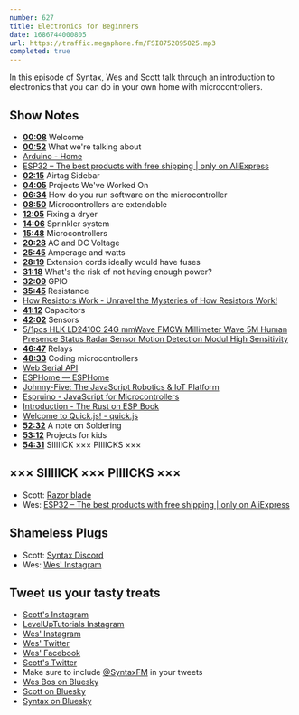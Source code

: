 ```yaml
---
number: 627
title: Electronics for Beginners
date: 1686744000805
url: https://traffic.megaphone.fm/FSI8752895825.mp3
completed: true
---
```


In this episode of Syntax, Wes and Scott talk through an introduction to electronics that you can do in your own home with microcontrollers.

## Show Notes

* **[00:08](#t=00:08)** Welcome
* **[00:52](#t=00:52)** What we're talking about
* [Arduino - Home](https://www.arduino.cc/)
* [ESP32 – The best products with free shipping | only on AliExpress](https://m.aliexpress.com/wholesale/esp32.html)
* **[02:15](#t=02:15)** Airtag Sidebar
* **[04:05](#t=04:05)** Projects We've Worked On
* **[06:34](#t=06:34)** How do you run software on the microcontroller
* **[08:50](#t=08:50)** Microcontrollers are extendable
* **[12:05](#t=12:05)** Fixing a dryer
* **[14:06](#t=14:06)** Sprinkler system
* **[15:48](#t=15:48)** Microcontrollers
* **[20:28](#t=20:28)** AC and DC Voltage
* **[25:45](#t=25:45)** Amperage and watts
* **[28:19](#t=28:19)** Extension cords ideally would have fuses
* **[31:18](#t=31:18)** What's the risk of not having enough power?
* **[32:09](#t=32:09)** GPIO
* **[35:45](#t=35:45)** Resistance
* [How Resistors Work - Unravel the Mysteries of How Resistors Work!](https://www.youtube.com/watch?v=DYcLFHgVCn0)
* **[41:12](#t=41:12)** Capacitors
* **[42:02](#t=42:02)** Sensors
* [5/1pcs HLK LD2410C 24G mmWave FMCW Millimeter Wave 5M Human Presence Status Radar Sensor Motion Detection Modul High Sensitivity](https://www.aliexpress.us/item/1005005087204432.html?gatewayAdapt=4itemAdapt)
* **[46:47](#t=46:47)** Relays
* **[48:33](#t=48:33)** Coding microcontrollers
* [Web Serial API](https://wicg.github.io/serial/)
* [ESPHome — ESPHome](https://esphome.io/)
* [Johnny-Five: The JavaScript Robotics & IoT Platform](https://johnny-five.io/)
* [Espruino - JavaScript for Microcontrollers](https://www.espruino.com/)
* [Introduction - The Rust on ESP Book](https://esp-rs.github.io/book/)
* [Welcome to Quick.js! - quick.js](https://quick.js.org/)
* **[52:32](#t=52:32)** A note on Soldering
* **[53:12](#t=53:12)** Projects for kids
* **[54:31](#t=54:31)** SIIIIICK ××× PIIIICKS ×××

## ××× SIIIIICK ××× PIIIICKS ×××

* Scott: [Razor blade](https://amzn.to/3BQD92m)
* Wes: [ESP32 – The best products with free shipping | only on AliExpress](https://m.aliexpress.com/wholesale/esp32.html)

## Shameless Plugs

* Scott: [Syntax Discord](https://discord.gg/ccMC6kB)
* Wes: [Wes' Instagram](https://www.instagram.com/wesbos)

## Tweet us your tasty treats

* [Scott's Instagram](https://www.instagram.com/stolinski/)
* [LevelUpTutorials Instagram](https://www.instagram.com/LevelUpTutorials/)
* [Wes' Instagram](https://www.instagram.com/wesbos/)
* [Wes' Twitter](https://twitter.com/wesbos)
* [Wes' Facebook](https://www.facebook.com/wesbos.developer)
* [Scott's Twitter](https://twitter.com/stolinski)
* Make sure to include [@SyntaxFM](https://twitter.com/SyntaxFM) in your tweets
* [Wes Bos on Bluesky](https://bsky.app/profile/wesbos.com)
* [Scott on Bluesky](https://bsky.app/profile/tolin.ski)
* [Syntax on Bluesky](https://bsky.app/profile/syntax.fm)
